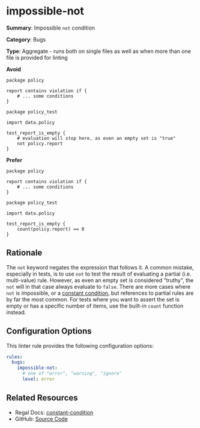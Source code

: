 # impossible-not

**Summary**: Impossible `not` condition

**Category**: Bugs

**Type**: Aggregate - runs both on single files as well as when more than one file is provided for linting

**Avoid**
```rego
package policy

report contains violation if {
    # ... some conditions
}
```

```rego
package policy_test

import data.policy

test_report_is_empty {
    # evaluation will stop here, as even an empty set is "true"
    not policy.report
}
```

**Prefer**
```rego
package policy

report contains violation if {
    # ... some conditions
}
```

```rego
package policy_test

import data.policy

test_report_is_empty {
    count(policy.report) == 0
}
```

## Rationale

The `not` keyword negates the expression that follows it. A common mistake, especially in tests, is to use `not`
to test the result of evaluating a partial (i.e. multi-value) rule. However, as even an empty set is considered
"truthy", the `not` will in that case always evaluate to `false`. There are more cases where `not` is impossible,
or a [constant condition](https://openpolicyagent.org/projects/regal/rules/bugs/constant-condition), but references to partial
rules are by far the most common. For tests where you want to assert the set is empty or has a specific number of
items, use the built-in `count` function instead.

## Configuration Options

This linter rule provides the following configuration options:

```yaml
rules:
  bugs:
    impossible-not:
      # one of "error", "warning", "ignore"
      level: error
```

## Related Resources

- Regal Docs: [constant-condition](https://openpolicyagent.org/projects/regal/rules/bugs/constant-condition)
- GitHub: [Source Code](https://github.com/open-policy-agent/regal/blob/main/bundle/regal/rules/bugs/impossible-not/impossible_not.rego)

